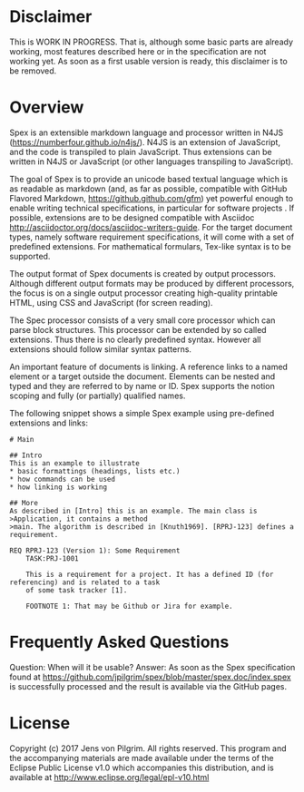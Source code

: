 # Disclaimer

This is WORK IN PROGRESS. That is, although some basic parts are already working,
most features described here or in the specification are not working yet.
As soon as a first usable version is ready, this disclaimer is to be removed.

# Overview

Spex is an extensible markdown language and processor written in N4JS (<https://numberfour.github.io/n4js/>). N4JS is an extension of JavaScript, and the code is transpiled to plain JavaScript. Thus extensions can be written in N4JS or JavaScript (or other languages transpiling to JavaScript).

The goal of Spex is to provide an unicode based textual language which is
as readable as markdown (and, as far as possible, compatible with GitHub Flavored Markdown, <https://github.github.com/gfm>) yet powerful enough to enable writing technical specifications,
in particular for software projects . If possible, extensions are to be designed compatible with
Asciidoc <http://asciidoctor.org/docs/asciidoc-writers-guide>.
For the target document types, namely software requirement specifications, it will come with a set of predefined extensions. For mathematical formulars, Tex-like syntax is to be supported.

The output format of Spex documents is created by output processors. 
Although different output formats may be produced by different processors, 
the focus is on a single output processor creating high-quality printable
HTML, using CSS and JavaScript (for screen reading).

The Spec processor consists of a very small core processor which can parse block structures. 
This processor can be extended by so called extensions. 
Thus there is no clearly predefined syntax. 
However all extensions should follow similar syntax patterns.

An important feature of documents is linking. 
A reference links to a named element or a target outside the document.
Elements can be nested and typed and they are referred to by name or ID. 
Spex supports the notion scoping and fully (or partially) qualified names.

The following snippet shows a simple Spex example using pre-defined extensions and links:

```spex
# Main

## Intro
This is an example to illustrate
* basic formattings (headings, lists etc.)
* how commands can be used
* how linking is working

## More
As described in [Intro] this is an example. The main class is >Application, it contains a method
>main. The algorithm is described in [Knuth1969]. [RPRJ-123] defines a requirement.

REQ RPRJ-123 (Version 1): Some Requirement
	TASK:PRJ-1001
	
	This is a requirement for a project. It has a defined ID (for referencing) and is related to a task
	of some task tracker [1].
	
	FOOTNOTE 1: That may be Github or Jira for example.
```


# Frequently Asked Questions

Question: When will it be usable?
Answer: As soon as the Spex specification found at <https://github.com/jpilgrim/spex/blob/master/spex.doc/index.spex> is successfully processed and the result is available via the GitHub pages.

# License

 Copyright (c) 2017 Jens von Pilgrim.
 All rights reserved. This program and the accompanying materials
 are made available under the terms of the Eclipse Public License v1.0
 which accompanies this distribution, and is available at
 	<http://www.eclipse.org/legal/epl-v10.html>
 